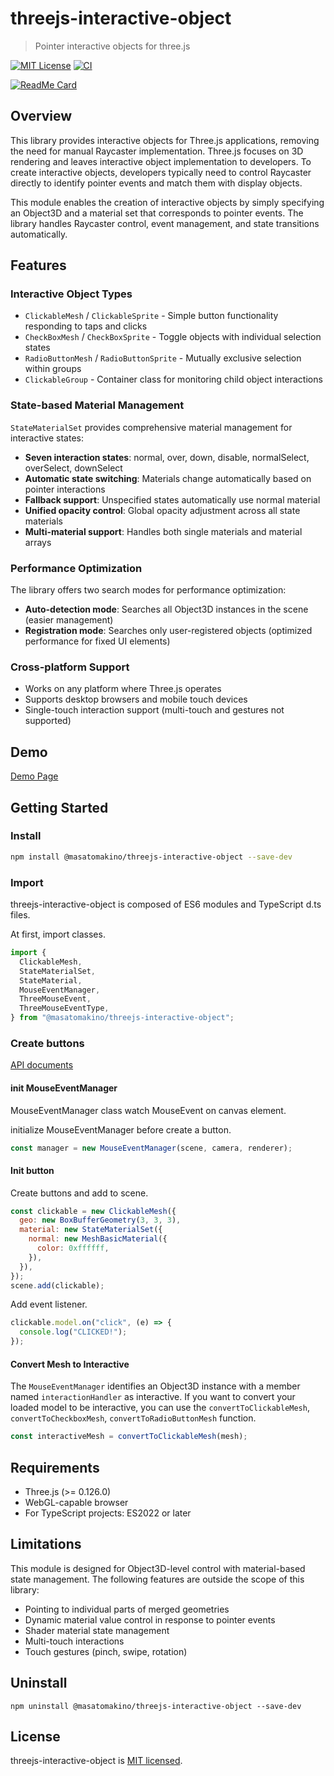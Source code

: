 # threejs-interactive-object

> Pointer interactive objects for three.js

[![MIT License](http://img.shields.io/badge/license-MIT-blue.svg?style=flat)](LICENSE)
[![CI](https://github.com/MasatoMakino/threejs-interactive-object/actions/workflows/ci.yml/badge.svg)](https://github.com/MasatoMakino/threejs-interactive-object/actions/workflows/ci.yml)

[![ReadMe Card](https://github-readme-stats.vercel.app/api/pin/?username=MasatoMakino&repo=threejs-interactive-object)](https://github.com/MasatoMakino/threejs-interactive-object)

## Overview

This library provides interactive objects for Three.js applications, removing the need for manual Raycaster implementation. Three.js focuses on 3D rendering and leaves interactive object implementation to developers. To create interactive objects, developers typically need to control Raycaster directly to identify pointer events and match them with display objects.

This module enables the creation of interactive objects by simply specifying an Object3D and a material set that corresponds to pointer events. The library handles Raycaster control, event management, and state transitions automatically.

## Features

### Interactive Object Types
- `ClickableMesh` / `ClickableSprite` - Simple button functionality responding to taps and clicks
- `CheckBoxMesh` / `CheckBoxSprite` - Toggle objects with individual selection states
- `RadioButtonMesh` / `RadioButtonSprite` - Mutually exclusive selection within groups
- `ClickableGroup` - Container class for monitoring child object interactions

### State-based Material Management
`StateMaterialSet` provides comprehensive material management for interactive states:
- **Seven interaction states**: normal, over, down, disable, normalSelect, overSelect, downSelect
- **Automatic state switching**: Materials change automatically based on pointer interactions
- **Fallback support**: Unspecified states automatically use normal material
- **Unified opacity control**: Global opacity adjustment across all state materials
- **Multi-material support**: Handles both single materials and material arrays

### Performance Optimization
The library offers two search modes for performance optimization:
- **Auto-detection mode**: Searches all Object3D instances in the scene (easier management)
- **Registration mode**: Searches only user-registered objects (optimized performance for fixed UI elements)

### Cross-platform Support
- Works on any platform where Three.js operates
- Supports desktop browsers and mobile touch devices
- Single-touch interaction support (multi-touch and gestures not supported)

## Demo

[Demo Page](https://masatomakino.github.io/threejs-interactive-object/demo/)

## Getting Started

### Install

```bash
npm install @masatomakino/threejs-interactive-object --save-dev
```

### Import

threejs-interactive-object is composed of ES6 modules and TypeScript d.ts files.

At first, import classes.

```js
import {
  ClickableMesh,
  StateMaterialSet,
  StateMaterial,
  MouseEventManager,
  ThreeMouseEvent,
  ThreeMouseEventType,
} from "@masatomakino/threejs-interactive-object";
```

### Create buttons

[API documents](https://masatomakino.github.io/threejs-interactive-object/api/)

#### init MouseEventManager

MouseEventManager class watch MouseEvent on canvas element.

initialize MouseEventManager before create a button.

```js
const manager = new MouseEventManager(scene, camera, renderer);
```

#### Init button

Create buttons and add to scene.

```js
const clickable = new ClickableMesh({
  geo: new BoxBufferGeometry(3, 3, 3),
  material: new StateMaterialSet({
    normal: new MeshBasicMaterial({
      color: 0xffffff,
    }),
  }),
});
scene.add(clickable);
```

Add event listener.

```js
clickable.model.on("click", (e) => {
  console.log("CLICKED!");
});
```

#### Convert Mesh to Interactive

The `MouseEventManager` identifies an Object3D instance with a member named `interactionHandler` as interactive. If you want to convert your loaded model to be interactive, you can use the `convertToClickableMesh`, `convertToCheckboxMesh`, `convertToRadioButtonMesh` function.

```js
const interactiveMesh = convertToClickableMesh(mesh);
```

## Requirements

- Three.js (>= 0.126.0)
- WebGL-capable browser
- For TypeScript projects: ES2022 or later

## Limitations

This module is designed for Object3D-level control with material-based state management. The following features are outside the scope of this library:

- Pointing to individual parts of merged geometries
- Dynamic material value control in response to pointer events
- Shader material state management
- Multi-touch interactions
- Touch gestures (pinch, swipe, rotation)

## Uninstall

```shell script
npm uninstall @masatomakino/threejs-interactive-object --save-dev
```

## License

threejs-interactive-object is [MIT licensed](LICENSE).

